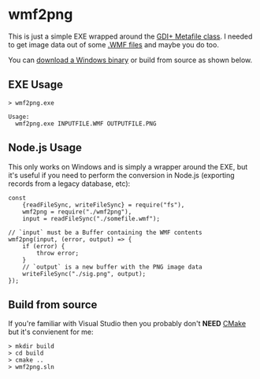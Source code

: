 # wmf2png

This is just a simple EXE wrapped around the [GDI+ Metafile class](https://msdn.microsoft.com/en-us/library/windows/desktop/ms536391(v=vs.85).aspx). I needed to get image data out of some [.WMF files](https://msdn.microsoft.com/en-us/library/cc250370.aspx) and maybe you do too.

You can [download a Windows binary](https://us-east.manta.joyent.com/tpaul/public/windows/wmf2png.zip) or build from source as shown below.

## EXE Usage

```
> wmf2png.exe

Usage:
  wmf2png.exe INPUTFILE.WMF OUTPUTFILE.PNG
```

## Node.js Usage

This only works on Windows and is simply a wrapper around the EXE, but it's useful if you need to perform the conversion in Node.js (exporting records from a legacy database, etc):

```
const
    {readFileSync, writeFileSync} = require("fs"),
    wmf2png = require("./wmf2png"),
    input = readFileSync("./somefile.wmf");

// `input` must be a Buffer containing the WMF contents
wmf2png(input, (error, output) => {
    if (error) {
        throw error;
    }
    // `output` is a new buffer with the PNG image data
    writeFileSync("./sig.png", output);
});
```

## Build from source

If you're familiar with Visual Studio then you probably don't **NEED** [CMake](https://cmake.org/download/) but it's convienent for me:

```
> mkdir build
> cd build
> cmake ..
> wmf2png.sln
```


